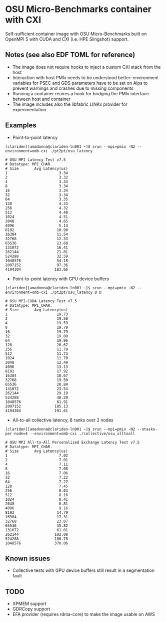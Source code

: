 # OSU Micro-Benchmarks container with CXI

Self-sufficient container image with OSU Micro-Benchmarks built on OpenMPI 5 with CUDA and CXI (i.e. HPE Slingshot) support.

## Notes (see also EDF TOML for reference)
- The image does not require hooks to inject a custom CXI stack from the host
- Interaction with host PMIx needs to be understood better: environment variables for PSEC and GDS parameters have to be set on Alps to prevent warnings and crashes due to missing components
- Running a container reuires a hook for bridging the PMIx interface between host and container
- The image includes also the libfabric LINKx provider for experimentation.

## Examples

- Point-to-point latency
```
[clariden][amadonna@clariden-ln001 ~]$ srun --mpi=pmix -N2 --environment=omb-cxi ./pt2pt/osu_latency

# OSU MPI Latency Test v7.5
# Datatype: MPI_CHAR.
# Size       Avg Latency(us)
1                       3.34
2                       3.32
4                       3.34
8                       3.34
16                      3.34
32                      3.34
64                      3.35
128                     4.33
256                     4.32
512                     4.40
1024                    4.51
2048                    4.65
4096                    5.14
8192                   10.90
16384                  11.54
32768                  12.33
65536                  13.68
131072                 16.41
262144                 21.81
524288                 32.59
1048576                54.18
2097152                97.36
4194304               183.66
```

- Point-to-point latency with GPU device buffers
```
[clariden][amadonna@clariden-ln001 ~]$ srun --mpi=pmix -N2 --environment=omb-cxi ./pt2pt/osu_latency D D

# OSU MPI-CUDA Latency Test v7.5
# Datatype: MPI_CHAR.
# Size       Avg Latency(us)
1                      19.73
2                      19.50
4                      19.59
8                      19.79
16                     19.79
32                     19.80
64                     19.96
128                    20.67
256                    11.79
512                    11.73
1024                   11.70
2048                   12.49
4096                   13.13
8192                   17.92
16384                  18.67
32768                  19.50
65536                  20.84
131072                 23.54
262144                 29.19
524288                 40.20
1048576                61.91
2097152               105.13
4194304               191.61
```

- All-to-all collective latency, 8 ranks over 2 nodes
```
[clariden][amadonna@clariden-ln001 ~]$ srun --mpi=pmix -N2 --ntasks-per-node=4 --environment=omb-cxi ./collective/osu_alltoall

# OSU MPI All-to-All Personalized Exchange Latency Test v7.5
# Datatype: MPI_CHAR.
# Size       Avg Latency(us)
1                       7.02
2                       7.01
4                       7.11
8                       7.08
16                      7.06
32                      7.22
64                      7.27
128                     7.45
256                     8.03
512                     8.16
1024                    8.41
2048                    8.81
4096                    9.16
8192                   14.79
16384                  17.31
32768                  23.07
65536                  35.82
131072                 61.01
262144                102.08
524288                186.78
1048576               370.06
```

## Known issues
- Collective tests with GPU device buffers still result in a segmentation fault

## TODO

- XPMEM support
- GDRCopy support
- EFA provider (requires rdma-core) to make the image usable on AWS 
